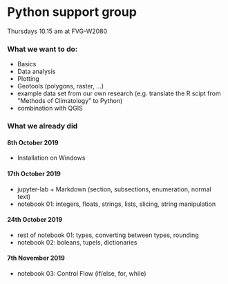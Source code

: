 # Python support group
Thursdays 10.15 am at FVG-W2080

### What we want to do: 
- Basics
- Data analysis
- Plotting
- Geotools (polygons, raster, ...)
- example data set from our own research 
  (e.g. translate the R scipt from "Methods of Climatology" to Python)
- combination with QGIS


### What we already did
#### 8th October 2019
- Installation on Windows

#### 17th October 2019
- jupyter-lab + Markdown (section, subsections, enumeration, normal text)
- notebook 01: integers, floats, strings, lists, slicing, string manipulation

#### 24th October 2019
- rest of notebook 01: types, converting between types, rounding
- notebook 02: boleans, tupels, dictionaries

#### 7th November 2019
- notebook 03: Control Flow (if/else, for, while)
